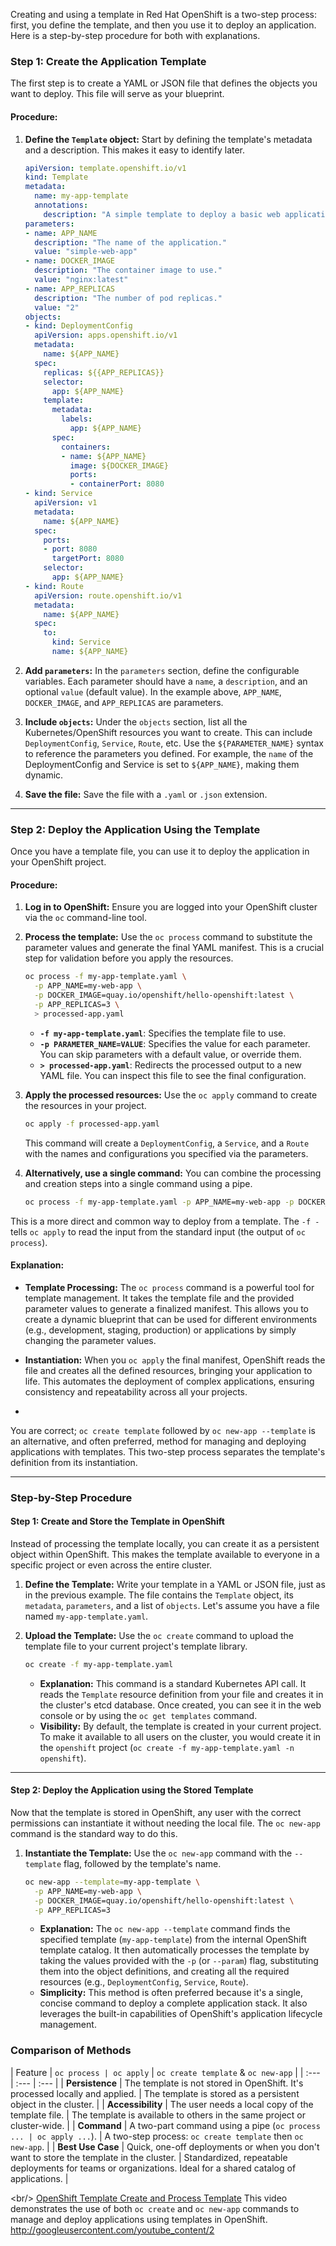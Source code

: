 Creating and using a template in Red Hat OpenShift is a two-step process: first, you define the template, and then you use it to deploy an application. Here is a step-by-step procedure for both with explanations.

### Step 1: Create the Application Template

The first step is to create a YAML or JSON file that defines the objects you want to deploy. This file will serve as your blueprint.

#### Procedure:

1.  **Define the `Template` object:** Start by defining the template's metadata and a description. This makes it easy to identify later.

    ```yaml
    apiVersion: template.openshift.io/v1
    kind: Template
    metadata:
      name: my-app-template
      annotations:
        description: "A simple template to deploy a basic web application."
    parameters:
    - name: APP_NAME
      description: "The name of the application."
      value: "simple-web-app"
    - name: DOCKER_IMAGE
      description: "The container image to use."
      value: "nginx:latest"
    - name: APP_REPLICAS
      description: "The number of pod replicas."
      value: "2"
    objects:
    - kind: DeploymentConfig
      apiVersion: apps.openshift.io/v1
      metadata:
        name: ${APP_NAME}
      spec:
        replicas: ${{APP_REPLICAS}}
        selector:
          app: ${APP_NAME}
        template:
          metadata:
            labels:
              app: ${APP_NAME}
          spec:
            containers:
            - name: ${APP_NAME}
              image: ${DOCKER_IMAGE}
              ports:
              - containerPort: 8080
    - kind: Service
      apiVersion: v1
      metadata:
        name: ${APP_NAME}
      spec:
        ports:
        - port: 8080
          targetPort: 8080
        selector:
          app: ${APP_NAME}
    - kind: Route
      apiVersion: route.openshift.io/v1
      metadata:
        name: ${APP_NAME}
      spec:
        to:
          kind: Service
          name: ${APP_NAME}
    ```

2.  **Add `parameters`:** In the `parameters` section, define the configurable variables. Each parameter should have a `name`, a `description`, and an optional `value` (default value). In the example above, `APP_NAME`, `DOCKER_IMAGE`, and `APP_REPLICAS` are parameters.

3.  **Include `objects`:** Under the `objects` section, list all the Kubernetes/OpenShift resources you want to create. This can include `DeploymentConfig`, `Service`, `Route`, etc. Use the `${PARAMETER_NAME}` syntax to reference the parameters you defined. For example, the `name` of the DeploymentConfig and Service is set to `${APP_NAME}`, making them dynamic.

4.  **Save the file:** Save the file with a `.yaml` or `.json` extension.

-----

### Step 2: Deploy the Application Using the Template

Once you have a template file, you can use it to deploy the application in your OpenShift project.

#### Procedure:

1.  **Log in to OpenShift:** Ensure you are logged into your OpenShift cluster via the `oc` command-line tool.

2.  **Process the template:** Use the `oc process` command to substitute the parameter values and generate the final YAML manifest. This is a crucial step for validation before you apply the resources.

    ```bash
    oc process -f my-app-template.yaml \
      -p APP_NAME=my-web-app \
      -p DOCKER_IMAGE=quay.io/openshift/hello-openshift:latest \
      -p APP_REPLICAS=3 \
      > processed-app.yaml
    ```

      * **`-f my-app-template.yaml`**: Specifies the template file to use.
      * **`-p PARAMETER_NAME=VALUE`**: Specifies the value for each parameter. You can skip parameters with a default value, or override them.
      * **`> processed-app.yaml`**: Redirects the processed output to a new YAML file. You can inspect this file to see the final configuration.

3.  **Apply the processed resources:** Use the `oc apply` command to create the resources in your project.

    ```bash
    oc apply -f processed-app.yaml
    ```

    This command will create a `DeploymentConfig`, a `Service`, and a `Route` with the names and configurations you specified via the parameters.

4.  **Alternatively, use a single command:** You can combine the processing and creation steps into a single command using a pipe.

    ```bash
    oc process -f my-app-template.yaml -p APP_NAME=my-web-app -p DOCKER_IMAGE=quay.io/openshift/hello-openshift:latest -p APP_REPLICAS=3 | oc apply -f -
    ```

This is a more direct and common way to deploy from a template. The `-f -` tells `oc apply` to read the input from the standard input (the output of `oc process`).

#### Explanation:

  * **Template Processing:** The `oc process` command is a powerful tool for template management. It takes the template file and the provided parameter values to generate a finalized manifest. This allows you to create a dynamic blueprint that can be used for different environments (e.g., development, staging, production) or applications by simply changing the parameter values.

  * **Instantiation:** When you `oc apply` the final manifest, OpenShift reads the file and creates all the defined resources, bringing your application to life. This automates the deployment of complex applications, ensuring consistency and repeatability across all your projects.
  * 


  You are correct; `oc create template` followed by `oc new-app --template` is an alternative, and often preferred, method for managing and deploying applications with templates. This two-step process separates the template's definition from its instantiation.

-----

### Step-by-Step Procedure

#### Step 1: Create and Store the Template in OpenShift

Instead of processing the template locally, you can create it as a persistent object within OpenShift. This makes the template available to everyone in a specific project or even across the entire cluster.

1.  **Define the Template:** Write your template in a YAML or JSON file, just as in the previous example. The file contains the `Template` object, its `metadata`, `parameters`, and a list of `objects`. Let's assume you have a file named `my-app-template.yaml`.

2.  **Upload the Template:** Use the `oc create` command to upload the template file to your current project's template library.

    ```bash
    oc create -f my-app-template.yaml
    ```

      * **Explanation:** This command is a standard Kubernetes API call. It reads the `Template` resource definition from your file and creates it in the cluster's etcd database. Once created, you can see it in the web console or by using the `oc get templates` command.
      * **Visibility:** By default, the template is created in your current project. To make it available to all users on the cluster, you would create it in the `openshift` project (`oc create -f my-app-template.yaml -n openshift`).

-----

#### Step 2: Deploy the Application using the Stored Template

Now that the template is stored in OpenShift, any user with the correct permissions can instantiate it without needing the local file. The `oc new-app` command is the standard way to do this.

1.  **Instantiate the Template:** Use the `oc new-app` command with the `--template` flag, followed by the template's name.

    ```bash
    oc new-app --template=my-app-template \
      -p APP_NAME=my-web-app \
      -p DOCKER_IMAGE=quay.io/openshift/hello-openshift:latest \
      -p APP_REPLICAS=3
    ```

      * **Explanation:** The `oc new-app --template` command finds the specified template (`my-app-template`) from the internal OpenShift template catalog. It then automatically processes the template by taking the values provided with the `-p` (or `--param`) flag, substituting them into the object definitions, and creating all the required resources (e.g., `DeploymentConfig`, `Service`, `Route`).
      * **Simplicity:** This method is often preferred because it's a single, concise command to deploy a complete application stack. It also leverages the built-in capabilities of OpenShift's application lifecycle management.

### Comparison of Methods

| Feature | `oc process | oc apply` | `oc create template` & `oc new-app` |
| :--- | :--- | :--- |
| **Persistence** | The template is not stored in OpenShift. It's processed locally and applied. | The template is stored as a persistent object in the cluster. |
| **Accessibility** | The user needs a local copy of the template file. | The template is available to others in the same project or cluster-wide. |
| **Command** | A two-part command using a pipe (`oc process ... | oc apply ...`). | A two-step process: `oc create template` then `oc new-app`. |
| **Best Use Case** | Quick, one-off deployments or when you don't want to store the template in the cluster. | Standardized, repeatable deployments for teams or organizations. Ideal for a shared catalog of applications. |

\<br/\>
[OpenShift Template Create and Process Template](https://www.youtube.com/watch?v=DFd0eu7pzZo)
This video demonstrates the use of both `oc create` and `oc new-app` commands to manage and deploy applications using templates in OpenShift.
http://googleusercontent.com/youtube_content/2

